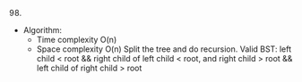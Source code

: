 98.

- Algorithm:
  - Time complexity O(n)
  - Space complexity O(n)
    Split the tree and do recursion. Valid BST: left child < root && right child of left child < root, and right child > root && left child of right child > root
